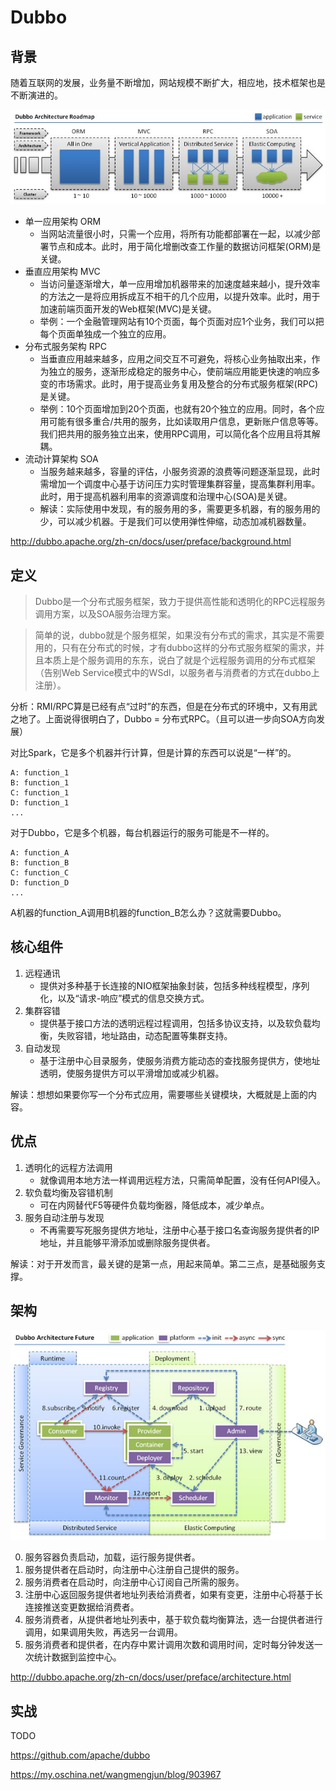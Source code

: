 # Dubbo

## 背景

随着互联网的发展，业务量不断增加，网站规模不断扩大，相应地，技术框架也是不断演进的。

![bg](img/bg.jpg)

- 单一应用架构 ORM
  - 当网站流量很小时，只需一个应用，将所有功能都部署在一起，以减少部署节点和成本。此时，用于简化增删改查工作量的数据访问框架(ORM)是关键。
- 垂直应用架构 MVC
  - 当访问量逐渐增大，单一应用增加机器带来的加速度越来越小，提升效率的方法之一是将应用拆成互不相干的几个应用，以提升效率。此时，用于加速前端页面开发的Web框架(MVC)是关键。
  - 举例：一个金融管理网站有10个页面，每个页面对应1个业务，我们可以把每个页面单独成一个独立的应用。
- 分布式服务架构 RPC
  - 当垂直应用越来越多，应用之间交互不可避免，将核心业务抽取出来，作为独立的服务，逐渐形成稳定的服务中心，使前端应用能更快速的响应多变的市场需求。此时，用于提高业务复用及整合的分布式服务框架(RPC)是关键。
  - 举例：10个页面增加到20个页面，也就有20个独立的应用。同时，各个应用可能有很多重合/共用的服务，比如读取用户信息，更新账户信息等等。我们把共用的服务独立出来，使用RPC调用，可以简化各个应用且将其解耦。
- 流动计算架构 SOA
  - 当服务越来越多，容量的评估，小服务资源的浪费等问题逐渐显现，此时需增加一个调度中心基于访问压力实时管理集群容量，提高集群利用率。此时，用于提高机器利用率的资源调度和治理中心(SOA)是关键。
  - 解读：实际使用中发现，有的服务用的多，需要更多机器，有的服务用的少，可以减少机器。于是我们可以使用弹性伸缩，动态加减机器数量。

<http://dubbo.apache.org/zh-cn/docs/user/preface/background.html>

## 定义

> Dubbo是一个分布式服务框架，致力于提供高性能和透明化的RPC远程服务调用方案，以及SOA服务治理方案。

> 简单的说，dubbo就是个服务框架，如果没有分布式的需求，其实是不需要用的，只有在分布式的时候，才有dubbo这样的分布式服务框架的需求，并且本质上是个服务调用的东东，说白了就是个远程服务调用的分布式框架（告别Web Service模式中的WSdl，以服务者与消费者的方式在dubbo上注册）。

分析：RMI/RPC算是已经有点“过时”的东西，但是在分布式的环境中，又有用武之地了。上面说得很明白了，Dubbo = 分布式RPC。（且可以进一步向SOA方向发展）

对比Spark，它是多个机器并行计算，但是计算的东西可以说是“一样”的。

~~~
A: function_1
B: function_1
C: function_1
D: function_1
...
~~~

对于Dubbo，它是多个机器，每台机器运行的服务可能是不一样的。

~~~
A: function_A
B: function_B
C: function_C
D: function_D
...
~~~

A机器的function_A调用B机器的function_B怎么办？这就需要Dubbo。

## 核心组件

1. 远程通讯
    - 提供对多种基于长连接的NIO框架抽象封装，包括多种线程模型，序列化，以及“请求-响应”模式的信息交换方式。
2. 集群容错
    - 提供基于接口方法的透明远程过程调用，包括多协议支持，以及软负载均衡，失败容错，地址路由，动态配置等集群支持。
3. 自动发现
    - 基于注册中心目录服务，使服务消费方能动态的查找服务提供方，使地址透明，使服务提供方可以平滑增加或减少机器。

解读：想想如果要你写一个分布式应用，需要哪些关键模块，大概就是上面的内容。
  
## 优点

1. 透明化的远程方法调用
    - 就像调用本地方法一样调用远程方法，只需简单配置，没有任何API侵入。 
2. 软负载均衡及容错机制
    - 可在内网替代F5等硬件负载均衡器，降低成本，减少单点。
3. 服务自动注册与发现
    - 不再需要写死服务提供方地址，注册中心基于接口名查询服务提供者的IP地址，并且能够平滑添加或删除服务提供者。

解读：对于开发而言，最关键的是第一点，用起来简单。第二三点，是基础服务支撑。

## 架构

![arc](img/arc.jpg)

0. 服务容器负责启动，加载，运行服务提供者。
1. 服务提供者在启动时，向注册中心注册自己提供的服务。
2. 服务消费者在启动时，向注册中心订阅自己所需的服务。
3. 注册中心返回服务提供者地址列表给消费者，如果有变更，注册中心将基于长连接推送变更数据给消费者。
4. 服务消费者，从提供者地址列表中，基于软负载均衡算法，选一台提供者进行调用，如果调用失败，再选另一台调用。
5. 服务消费者和提供者，在内存中累计调用次数和调用时间，定时每分钟发送一次统计数据到监控中心。

<http://dubbo.apache.org/zh-cn/docs/user/preface/architecture.html>

## 实战

TODO

https://github.com/apache/dubbo

https://my.oschina.net/wangmengjun/blog/903967
